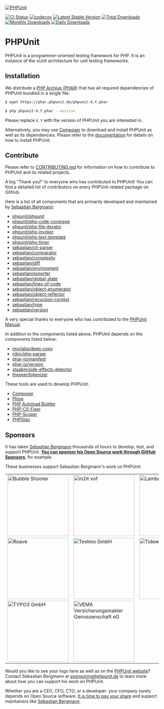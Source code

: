 [![PHPUnit](.github/img/phpunit.svg)](https://phpunit.de/?ref=github)

[![CI Status](https://github.com/sebastianbergmann/phpunit/workflows/CI/badge.svg)](https://github.com/sebastianbergmann/phpunit/actions)
[![codecov](https://codecov.io/gh/sebastianbergmann/phpunit/branch/main/graph/badge.svg?token=0yzBUK8Wri)](https://codecov.io/gh/sebastianbergmann/phpunit)
[![Latest Stable Version](https://poser.pugx.org/phpunit/phpunit/v)](https://packagist.org/packages/phpunit/phpunit)
[![Total Downloads](https://poser.pugx.org/phpunit/phpunit/downloads)](https://packagist.org/packages/phpunit/phpunit/stats)
[![Monthly Downloads](https://poser.pugx.org/phpunit/phpunit/d/monthly)](https://packagist.org/packages/phpunit/phpunit/stats)
[![Daily Downloads](https://poser.pugx.org/phpunit/phpunit/d/daily)](https://packagist.org/packages/phpunit/phpunit/stats)

# PHPUnit

PHPUnit is a programmer-oriented testing framework for PHP.
It is an instance of the xUnit architecture for unit testing frameworks.

## Installation

We distribute a [PHP Archive (PHAR)](https://php.net/phar) that has all required dependencies of PHPUnit bundled in a single file:

```bash
$ wget https://phar.phpunit.de/phpunit-X.Y.phar

$ php phpunit-X.Y.phar --version
```

Please replace `X.Y` with the version of PHPUnit you are interested in.

Alternatively, you may use [Composer](https://getcomposer.org/) to download and install PHPUnit as well as its dependencies.
Please refer to the [documentation](https://phpunit.de/documentation.html?ref=github) for details on how to install PHPUnit.

## Contribute

Please refer to [CONTRIBUTING.md](https://github.com/sebastianbergmann/phpunit/blob/main/.github/CONTRIBUTING.md) for information on how to contribute to PHPUnit and its related projects.

A big "Thank you!" to everyone who has contributed to PHPUnit!
You can find a detailed list of contributors on every PHPUnit related package on GitHub.

Here is a list of all components that are primarily developed and maintained by [Sebastian Bergmann](https://sebastian-bergmann.de/open-source.html?ref=github):

* [phpunit/phpunit](https://github.com/sebastianbergmann/phpunit)
* [phpunit/php-code-coverage](https://github.com/sebastianbergmann/php-code-coverage)
* [phpunit/php-file-iterator](https://github.com/sebastianbergmann/php-file-iterator)
* [phpunit/php-invoker](https://github.com/sebastianbergmann/php-invoker)
* [phpunit/php-text-template](https://github.com/sebastianbergmann/php-text-template)
* [phpunit/php-timer](https://github.com/sebastianbergmann/php-timer)
* [sebastian/cli-parser](https://github.com/sebastianbergmann/cli-parser)
* [sebastian/comparator](https://github.com/sebastianbergmann/comparator)
* [sebastian/complexity](https://github.com/sebastianbergmann/complexity)
* [sebastian/diff](https://github.com/sebastianbergmann/diff)
* [sebastian/environment](https://github.com/sebastianbergmann/environment)
* [sebastian/exporter](https://github.com/sebastianbergmann/exporter)
* [sebastian/global-state](https://github.com/sebastianbergmann/global-state)
* [sebastian/lines-of-code](https://github.com/sebastianbergmann/lines-of-code)
* [sebastian/object-enumerator](https://github.com/sebastianbergmann/object-enumerator)
* [sebastian/object-reflector](https://github.com/sebastianbergmann/object-reflector)
* [sebastian/recursion-context](https://github.com/sebastianbergmann/recursion-context)
* [sebastian/type](https://github.com/sebastianbergmann/type)
* [sebastian/version](https://github.com/sebastianbergmann/version)

A very special thanks to everyone who has contributed to the [PHPUnit Manual](https://github.com/sebastianbergmann/phpunit-documentation-english).

In addition to the components listed above, PHPUnit depends on the components listed below:

* [myclabs/deep-copy](https://github.com/myclabs/DeepCopy)
* [nikic/php-parser](https://github.com/nikic/php-parser)
* [phar-io/manifest](https://github.com/phar-io/manifest)
* [phar-io/version](https://github.com/phar-io/version)
* [staabm/side-effects-detector](https://github.com/staabm/side-effects-detector)
* [theseer/tokenizer](https://github.com/theseer/tokenizer)

These tools are used to develop PHPUnit:

* [Composer](https://getcomposer.org/)
* [Phive](https://phar.io/)
* [PHP Autoload Builder](https://github.com/theseer/Autoload/)
* [PHP-CS-Fixer](https://cs.symfony.com/)
* [PHP-Scoper](https://github.com/humbug/php-scoper)
* [PHPStan](https://phpstan.org/)

## Sponsors

It has taken [Sebastian Bergmann](https://sebastian-bergmann.de/open-source.html?ref=github) thousands of hours to develop, test, and support PHPUnit.
[**You can sponsor his Open Source work through GitHub Sponsors**](https://github.com/sponsors/sebastianbergmann), for example.

These businesses support Sebastian Bergmann's work on PHPUnit:

<table>
    <tbody>
        <tr>
            <td style="width: 30%; vertical-align: middle;"><a href="https://www.bubbleshooter.net/"><img alt="Bubble Shooter" src=".github/img/bubble-shooter.png" style="width: 200px;"/></a></td>
            <td style="width: 30%; vertical-align: middle;"><a href="https://www.in2it.be/phpunit-supporter/"><img alt="in2it vof" src=".github/img/in2it.svg" style="width: 200px;"/></a></td>
            <td style="width: 30%; vertical-align: middle;"><a href="https://www.lambdatest.com/"><img alt="LambdaTest" src=".github/img/lambdatest.svg" style="width: 200px;"/></a></td>
        </tr>
        <tr>
            <td style="width: 30%; vertical-align: middle;"><a href="https://roave.com/"><img alt="Roave" src=".github/img/roave.svg" style="width: 200px;"/></a></td>
            <td style="width: 30%; vertical-align: middle;"><a href="https://testmo.com/"><img alt="Testmo GmbH" src=".github/img/testmo.svg" style="width: 200px;"/></a></td>
            <td style="width: 30%; vertical-align: middle;"><a href="https://tideways.com/"><img alt="Tideways GmbH" src=".github/img/tideways.svg" style="width: 200px;"/></a></td>
        </tr>
        <tr>
            <td style="width: 30%; vertical-align: middle;"><a href="https://typo3.com/"><img alt="TYPO3 GmbH" src=".github/img/typo3.svg" style="width: 200px;"/></a></td>
            <td style="width: 30%; vertical-align: middle;"><a href="https://vema-eg.de/"><img alt="VEMA Versicherungsmakler Genossenschaft eG" src=".github/img/vema.svg" style="width: 200px;"/></a></td>
        </tr>
    </tbody>
</table>

Would you like to see your logo here as well as on the [PHPUnit website](https://phpunit.de/sponsors.html?ref=github)?
Contact Sebastian Bergmann at [sponsoring@phpunit.de](mailto:sponsoring@phpunit.de) to learn more about how you can support his work on PHPUnit.

Whether you are a CEO, CFO, CTO, or a developer: your company surely depends on Open Source software.
[It is time to pay your share](https://opensourcepledge.com/) and support maintainers like [Sebastian Bergmann](https://sebastian-bergmann.de/open-source.html?ref=github).
